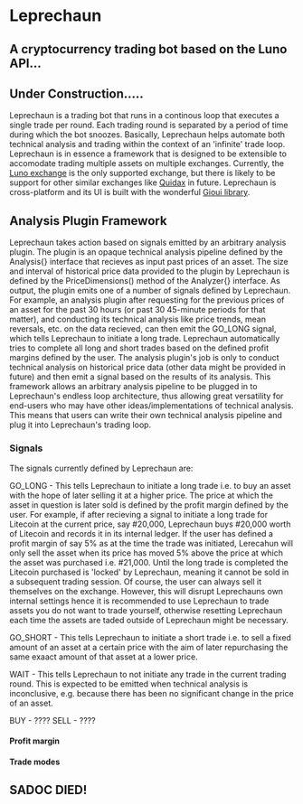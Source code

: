# Leprechaun
## A cryptocurrency trading bot based on the Luno API...

## Under Construction.....

Leprechaun is a trading bot that runs in a continous loop that executes a single trade per round. Each trading round is separated by a period of time during which the bot snoozes. Basically, Leprechaun helps automate both technical analysis and trading within the context of an 'infinite' trade loop. Leprechaun is in essence a framework that is designed to be extensible to accomodate trading multiple assets on multiple exchanges. Currently, the [Luno exchange](https://luno.com/en/) is the only supported exchange, but there is likely to be support for other similar exchanges like [Quidax](https://quidax.com) in future. Leprechaun is cross-platform and its UI is built with the wonderful [Gioui library](https://gioui.org).

## Analysis Plugin Framework
Leprechaun takes action based on signals emitted by an arbitrary analysis plugin. The plugin is an opaque technical analysis pipeline defined by the Analysis{} interface that recieves as input past prices of an asset. The size and interval of historical price data provided to the plugin by Leprechaun is defined by the PriceDimensions() method of the Analyzer{} interface. As output, the plugin emits one of a number of signals defined by Leprechaun. For example, an analysis plugin after requesting for the previous prices of an asset for the past 30 hours (or past 30 45-minute periods for that matter), and conducting its technical analysis like price trends, mean reversals, etc. on the data recieved, can then emit the GO_LONG signal, which tells Leprechaun to initiate a long trade. Leprechaun automatically tries to complete all long and short trades based on the defined profit margins defined by the user. The analysis plugin's job is only to conduct technical analysis on historical price data (other data might be provided in future) and then emit a signal based on the results of its analysis. This framework allows an arbitrary analysis pipeline to be plugged in to Leprechaun's endless loop architecture, thus allowing great versatility for end-users who may have other ideas/implementations of technical analysis. This means that users can write their own technical analysis pipeline and plug it into Leprechaun's trading loop.

### Signals
The signals currently defined by Leprechaun are:

GO_LONG - This tells Leprechaun to initiate a long trade i.e. to buy an asset with the hope of later selling it at a higher price. The price at which the asset in question is later sold is defined by the profit margin defined by the user. For example, if after recieving a signal to initiate a long trade for Litecoin at the current price, say #20,000, Leprechaun buys #20,000 worth of Litecoin and records it in its internal ledger. If the user has defined a profit margin of say 5% as at the time the trade was initiated, Lerecahun will only sell the asset when its price has moved 5% above the price at which the asset was purchased i.e. #21,000. Until the long trade is completed the Litecoin purchased is 'locked' by Leprechaun, meaning it cannot be sold in a subsequent trading session. Of course, the user can always sell it themselves on the exchange. However, this will disrupt Leprechauns own internal settings hence it is recommended to use Leprechaun to trade assets you do not want to trade yourself, otherwise resetting Leprechaun each time the assets are taded outside of Leprechaun might be necessary.

GO_SHORT - This tells Leprechaun to initiate a short trade i.e. to sell a fixed amount of an asset at a certain price with the aim of later repurchasing the same exaact amount of that asset at a lower price.

WAIT - This tells Leprechaun to not initiate any trade in the current trading round. This is expected to be emitted when technical analysis is inconclusive, e.g. because there has been no significant change in the price of an asset.

BUY - ????
SELL - ????

#### Profit margin

#### Trade modes

## SADOC DIED!

